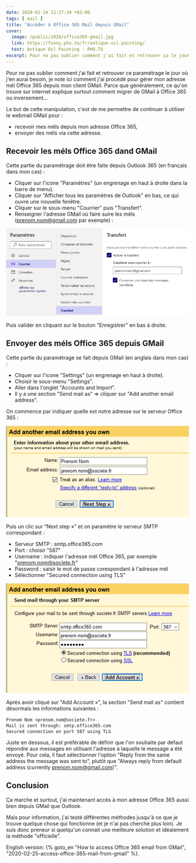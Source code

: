 ```yaml
---
date: 2020-02-24 12:27:34 +02:00
tags: [ mail ]
title: "Accéder à Office 365 Mail depuis GMail"
cover:
  image: /public/2020/office365-gmail.jpg
  link: https://funny.pho.to/fr/antique-oil-painting/
  text: Antique Oil Painting - PHO.TO
excerpt: Pour ne pas oublier comment j'ai fait et retrouver ça le jour où j'en aurai besoin, je note comment gérer mon adresse mél Office 365 depuis le client GMail.
---
```


Pour ne pas oublier comment j'ai fait et retrouver ce paramétrage le jour où j'en aurai besoin, je note ici comment j'ai procédé pour gérer mon adresse mél Office 365 depuis mon client GMail. Parce que généralement, ce qu'on trouve sur internet explique surtout comment migrer de GMail à Office 365 ou inversement...

Le but de cette manipulation, c'est de me permettre de continuer à utiliser le webmail GMail pour :

* recevoir mes méls depuis mon adresse Office 365,
* envoyer des méls via cette adresse.


## Recevoir les méls Office 365 dand GMail

Cette partie du paramétrage doit être faite depuis Outlook 365 (en français dans mon cas) :

* Cliquer sur l'icone "Paramètres" (un engrenage en haut à droite dans la barre de menu).
* Cliquer sur "Afficher tous les paramètres de Outlook" en bas, ce qui ouvre une nouvelle fenêtre.
* Cliquer sur le sous-menu "Courrier" puis "Transfert".
* Renseigner l'adresse GMail où faire suire les méls (prenom.nom@gmail.com par exemple) :

![](/public/2020/office-gmail-1.png)

Puis valider en cliquant sur le bouton "Enregistrer" en bas à droite.


## Envoyer des méls Office 365 depuis GMail

Cette partie du paramétrage se fait depuis GMail (en anglais dans mon cas) :

* Cliquer sur l'icone "Settings" (un engrenage en haut à droite).
* Choisir le sous-menu "Settings".
* Aller dans l'onglet "Accounts and Import".
* Il y a une section "Send mail as" => cliquer sur "Add another email address".

On commence par indiquer quelle est notre adresse sur le serveur Office 365 :

![](/public/2020/office-gmail-2.png)

Puis un clic sur "Next step »" et on paramètre le serveur SMTP correspondant :

* Serveur SMTP : smtp.office365.com
* Port : choisir "587"
* Username : indiquer l'adresse mél Office 365, par exemple "prenom.nom@societe.fr"
* Password : saisir le mot de passe corespondant à l'adresse mél
* Sélectionner "Secured connection using TLS"

![](/public/2020/office-gmail-3.png)

Après avoir cliqué sur "Add Account »", la section "Send mail as" contient désormais les informations suivantes :

```
Prenom Nom <prenom.nom@societe.fr>
Mail is sent through: smtp.office365.com
Secured connection on port 587 using TLS
```

Juste en dessous, il est préférable de définir que l'on souhaite par défaut répondre aux messages en utilisant l'adresse à laquelle le message a été envoyé. Pour cela, il faut sélectionner l'option "Reply from the same address the message was sent to", plutôt que "Always reply from default address (currently prenom.nom@gmail.com)".


## Conclusion

Ça marche et surtout, j'ai maintenant accès à mon adresse Office 365 aussi bien depuis GMail que Outlook.

Mais pour information, j'ai testé différentes méthodes jusqu'à ce que je trouve quelque chose qui fonctionne (et je n'ai pas cherché plus loin). Je suis donc preneur si quelqu'un connait une meilleure solution et idéalement la méthode "officielle".

<div class="encart">

English version: {% goto_en "How to access Office 365 email from GMail", "2020-02-25-access-office-365-mail-from-gmail" %}.

</div>
